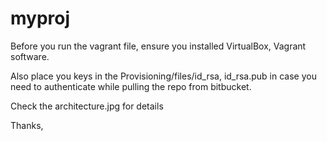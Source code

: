 # myproj

Before you run the vagrant file, ensure you installed VirtualBox, Vagrant software.

Also place you keys in the Provisioning/files/id_rsa, id_rsa.pub in case you need to authenticate while pulling the repo from bitbucket.

Check the architecture.jpg for details

Thanks,

